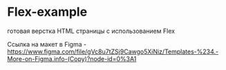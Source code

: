 # Flex-example
готовая верстка HTML страницы с использованием Flex

Ссылка на макет в Figma - https://www.figma.com/file/gVc8u7tZSj9Cawgo5XiNiz/Templates-%234.-More-on-Figma.info-(Copy)?node-id=0%3A1
